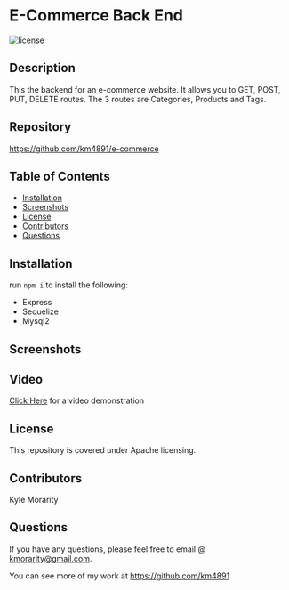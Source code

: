 
  
  # E-Commerce Back End

  ![license](https://img.shields.io/badge/License-Apache-brightgreen.svg)

  ## Description

   This the backend for an e-commerce website. It allows you to GET, POST, PUT, DELETE routes. The 3 routes are Categories, Products and Tags.

  ## Repository

  https://github.com/km4891/e-commerce

  ## Table of Contents
  - [Installation](#Installation)
  - [Screenshots](#Screenshots)
  - [License](#License)
  - [Contributors](#Contributors)
  - [Questions](#Questions)

  ## Installation

  run ```npm i``` to install the following:

  * Express
  * Sequelize
  * Mysql2

  ## Screenshots


  ## Video  
  [Click Here](https://drive.google.com/file/d/11QnGe2Iyn1F39wGHNVba7XCrverNXhCr/view) for a video demonstration 

  ## License

  This repository is covered under Apache licensing.

  ## Contributors

  Kyle Morarity 
  


  ## Questions

  If you have any questions, please feel free to email @ kmorarity@gmail.com.
  
  You can see more of my work at https://github.com/km4891






